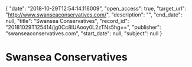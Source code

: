 {
  "date": "2018-10-29T12:54:14.116009", 
  "open_access": true, 
  "target_url": "http://www.swanseaconservatives.com/", 
  "description": "", 
  "end_date": null, 
  "title": "Swansea Conservatives", 
  "record_id": "20181029T125414/jg0Cc8IUAooy0L2zTNs5hg==", 
  "publisher": "swanseaconservatives.com", 
  "start_date": null, 
  "subject": null
}

# Swansea Conservatives

